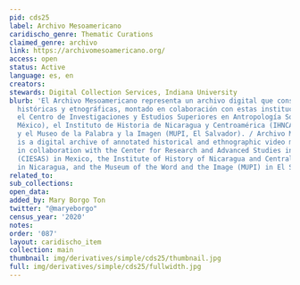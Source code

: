 ```yaml
---
pid: cds25
label: Archivo Mesoamericano
caridischo_genre: Thematic Curations
claimed_genre: archivo
link: https://archivomesoamericano.org/
access: open
status: Active
language: es, en
creators:
stewards: Digital Collection Services, Indiana University
blurb: 'El Archivo Mesoamericano representa un archivo digital que consiste de grabaciones
  históricas y etnográficas, montado en colaboración con estas instituciones respectivas:
  el Centro de Investigaciones y Estudios Superiores en Antropología Social (CIESAS,
  México), el Instituto de Historia de Nicaragua y Centroamérica (IHNCA, Nicaragua),
  y el Museo de la Palabra y la Imagen (MUPI, El Salvador). / Archivo Mesoamericano
  is a digital archive of annotated historical and ethnographic video materials created
  in collaboration with the Center for Research and Advanced Studies in Social Anthropology
  (CIESAS) in Mexico, the Institute of History of Nicaragua and Central America (IHNCA)
  in Nicaragua, and the Museum of the Word and the Image (MUPI) in El Salvador.'
related_to:
sub_collections:
open_data:
added_by: Mary Borgo Ton
twitter: "@maryeborgo"
census_year: '2020'
notes:
order: '087'
layout: caridischo_item
collection: main
thumbnail: img/derivatives/simple/cds25/thumbnail.jpg
full: img/derivatives/simple/cds25/fullwidth.jpg
---
```

